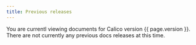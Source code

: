 ```yaml
---
title: Previous releases
---
```



You are currentl viewing documents for Calico version {{ page.version }}. There are not currently any previous docs releases at this time.
